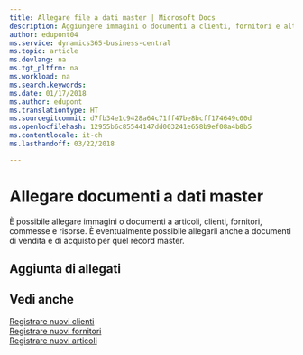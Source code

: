 ```yaml
---
title: Allegare file a dati master | Microsoft Docs
description: Aggiungere immagini o documenti a clienti, fornitori e altri record principali e allegarli anche alle fatture.
author: edupont04
ms.service: dynamics365-business-central
ms.topic: article
ms.devlang: na
ms.tgt_pltfrm: na
ms.workload: na
ms.search.keywords: 
ms.date: 01/17/2018
ms.author: edupont
ms.translationtype: HT
ms.sourcegitcommit: d7fb34e1c9428a64c71ff47be8bcff174649c00d
ms.openlocfilehash: 12955b6c85544147dd003241e658b9ef08a4b8b5
ms.contentlocale: it-ch
ms.lasthandoff: 03/22/2018

---
```

# <a name="attaching-documents-to-master-data"></a>Allegare documenti a dati master
È possibile allegare immagini o documenti a articoli, clienti, fornitori, commesse e risorse. È eventualmente possibile allegarli anche a documenti di vendita e di acquisto per quel record master.  

## <a name="adding-attachments"></a>Aggiunta di allegati


## <a name="see-also"></a>Vedi anche
[Registrare nuovi clienti](sales-how-register-new-customers.md)  
[Registrare nuovi fornitori](purchasing-how-register-new-vendors.md)  
[Registrare nuovi articoli](inventory-how-register-new-items.md)  

